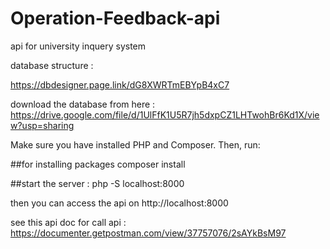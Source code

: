 # Operation-Feedback-api
api for university inquery system

database structure  :

https://dbdesigner.page.link/dG8XWRTmEBYpB4xC7

download the database from here : https://drive.google.com/file/d/1UlFfK1U5R7jh5dxpCZ1LHTwohBr6Kd1X/view?usp=sharing

Make sure you have installed PHP and Composer. Then, run:

##for installing packages
composer install

##start the server :
php -S localhost:8000

then you can access the api on http://localhost:8000

see this api doc for call api : https://documenter.getpostman.com/view/37757076/2sAYkBsM97
